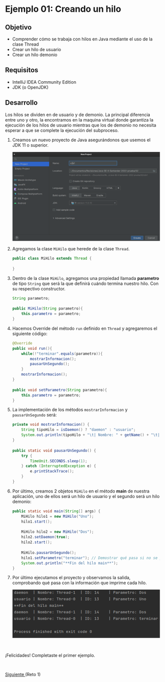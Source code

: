 # Ejemplo 01: Creando un hilo

## Objetivo
- Comprender cómo se trabaja con hilos en Java mediante el uso de la clase Thread
- Crear un hilo de usuario
- Crear un hilo demonio

## Requisitos

- IntelliJ IDEA Community Edition
- JDK (o OpenJDK)

## Desarrollo

Los hilos se dividen en de usuario y de demonio. La principal diferencia entre uno y otro, la encontramos en la maquina virtual donde garantiza la ejecución de los hilos de usuario mientras que los de demonio no necesita esperar a que se complete la ejecución del subproceso.

1. Creamos un nuevo proyecto de Java asegurándonos que usemos el JDK 11 o superior.

    ![Crear proyecto](img/img_02.png)

2. Agregamos la clase `MiHilo` que herede de la clase `Thread`.

    ```java
    public class MiHilo extends Thread {

    }
    ```

3. Dentro de la clase `MiHilo`, agregamos una propiedad llamada **parametro** de tipo `String` que será la que definirá cuándo termina nuestro hilo. Con su respectivo constructor.

    ```java
    String parametro;

    public MiHilo(String parametro){
        this.parametro = parametro;
    }
    ```

4. Hacemos Override del método `run` definido en `Thread` y agregaremos el siguiente código:

    ```java
    @Override
    public void run(){
        while(!"terminar".equals(parametro)){
            mostrarInformacion();
            pausarUnSegundo();
        }
        mostrarInformacion();
    }

    public void setParametro(String parametro){
        this.parametro = parametro;
    }
    ```

5. La implementación de los métodos `mostrarInformacion` y `pausarUnSegundo` será:
    
    ```java
    private void mostrarInformacion() {
        String tipoHilo = isDaemon() ? "daemon" : "usuario";
        System.out.println(tipoHilo + "\t| Nombre: " + getName() + "\t| ID: " + getId() + "\t| Parametro: " + parametro);
    }
    
    public static void pausarUnSegundo() {
        try {
            TimeUnit.SECONDS.sleep(1);
        } catch (InterruptedException e) {
            e.printStackTrace();
        }
    }
    ```

6. Por último, creamos 2 objetos `MiHilo` en el método **main** de nuestra aplicación, uno de ellos será un hilo de usuario y el segundo será un hilo demonio:

    ```java
    public static void main(String[] args) {
        MiHilo hilo1 = new MiHilo("Uno");
        hilo1.start();

        MiHilo hilo2 = new MiHilo("Dos");
        hilo2.setDaemon(true);
        hilo2.start();

        MiHilo.pausarUnSegundo();
        hilo1.setParametro("terminar"); // Demostrar qué pasa si no se pone esta línea
        System.out.println("**Fin del hilo main**");
    }
    ```

7. Por último ejecutamos el proyecto y observamos la salida, comprobando qué pasa con la información que imprime cada hilo.

    ![Ejecución](img/img_01.png)

<br/>

¡Felicidades! Completaste el primer ejemplo.

<br/>

[Siguiente ](../Reto-01/Readme.md)(Reto 1)